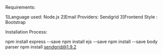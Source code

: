 
Requirements:

1]Language used: Node.js
2]Email Providers: Sendgrid
3]Frontend Style : Bootstrap

Installation Process:

npm install express --save
npm install ejs --save
npm install --save body parser
npm install sendgrid@1.9.2







